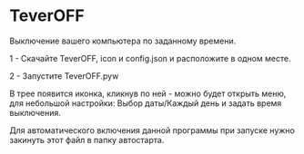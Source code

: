 # TeverOFF
Выключение вашего компьютера по заданному времени.

1 - Скачайте TeverOFF, icon и config.json и расположите в одном месте.

2 - Запустите TeverOFF.pyw

В трее появится иконка, кликнув по ней - можно будет открыть меню, для небольшой настройки: Выбор даты/Каждый день и задать время выключения.

Для автоматического включения данной программы при запуске нужно закинуть этот файл в папку автостарта.
